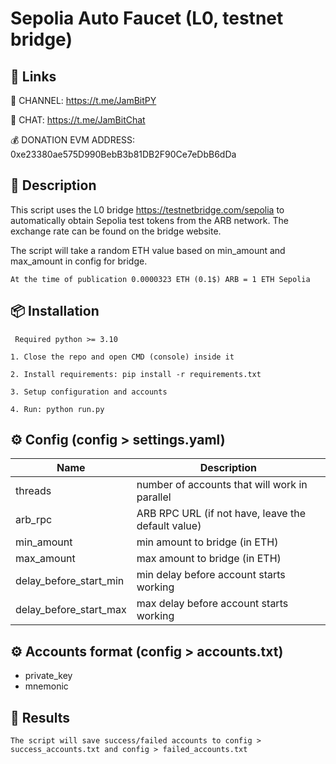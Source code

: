# Sepolia Auto Faucet (L0, testnet bridge)

## 🔗 Links

🔔 CHANNEL: https://t.me/JamBitPY

💬 CHAT: https://t.me/JamBitChat

💰 DONATION EVM ADDRESS: 0xe23380ae575D990BebB3b81DB2F90Ce7eDbB6dDa


## 📜 Description
This script uses the L0 bridge https://testnetbridge.com/sepolia to automatically obtain Sepolia test tokens from the ARB network. The exchange rate can be found on the bridge website.

The script will take a random ETH value based on min_amount and max_amount in config for bridge.

```At the time of publication 0.0000323 ETH (0.1$) ARB = 1 ETH Sepolia```


## 📦 Installation
`` Required python >= 3.10``

``1. Close the repo and open CMD (console) inside it``

``2. Install requirements: pip install -r requirements.txt``

``3. Setup configuration and accounts``

``4. Run: python run.py``


## ⚙️ Config (config > settings.yaml)

| Name | Description                                        |
| --- |----------------------------------------------------|
| threads | number of accounts that will work in parallel      |
| arb_rpc | ARB RPC URL (if not have, leave the default value) |
| min_amount | min amount to bridge (in ETH)                      |
| max_amount | max amount to bridge (in ETH)                      |
| delay_before_start_min | min delay before account starts working            |
| delay_before_start_max | max delay before account starts working            |


## ⚙️ Accounts format (config > accounts.txt)

- private_key
- mnemonic


## 📝 Results

```angular2html
The script will save success/failed accounts to config > success_accounts.txt and config > failed_accounts.txt
```